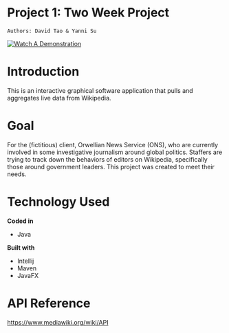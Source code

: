 # Project 1: Two Week Project

    Authors: David Tao & Yanni Su
    
[![Watch A Demonstration](https://i.imgur.com/FzLMz5p.png)](https://www.youtube.com/watch?v=YITnOB4aOCo)

# Introduction
This is an  interactive  graphical software application that pulls and aggregates live data from Wikipedia. 

# Goal
For the (fictitious) client, Orwellian News Service (ONS), who are currently involved in some investigative journalism around global politics. Staffers are trying to track down  the  behaviors  of  editors  on  Wikipedia,  specifically  those  around  government leaders. This project was created to meet their needs.

# Technology Used
<b> Coded in </b>

- Java

<b> Built with </b>

- Intellij
- Maven
- JavaFX

# API Reference
https://www.mediawiki.org/wiki/API


